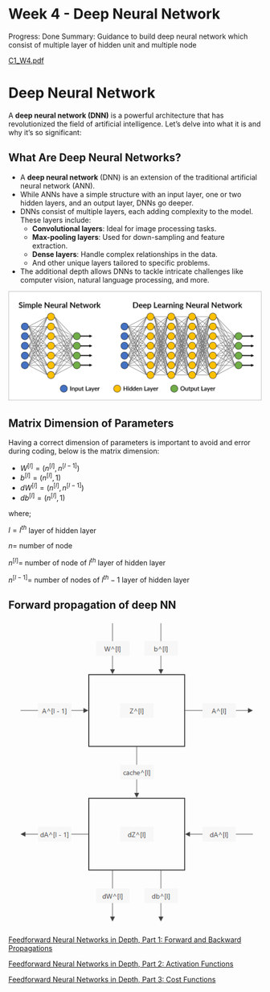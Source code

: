 # Week 4 - Deep Neural Network

Progress: Done
Summary: Guidance to build deep neural network which consist of multiple layer of hidden unit and multiple node

[C1_W4.pdf](Week%204%20-%20Deep%20Neural%20Network%20b449043848c54c6a861fffe9edc2f0d3/C1_W4.pdf)

# Deep Neural Network

A **deep neural network (DNN)** is a powerful architecture that has revolutionized the field of artificial intelligence. Let’s delve into what it is and why it’s so significant:

## **What Are Deep Neural Networks?**

- A **deep neural network** (DNN) is an extension of the traditional artificial neural network (ANN).
- While ANNs have a simple structure with an input layer, one or two hidden layers, and an output layer, DNNs go deeper.
- DNNs consist of multiple layers, each adding complexity to the model. These layers include:
    - **Convolutional layers**: Ideal for image processing tasks.
    - **Max-pooling layers**: Used for down-sampling and feature extraction.
    - **Dense layers**: Handle complex relationships in the data.
    - And other unique layers tailored to specific problems.
- The additional depth allows DNNs to tackle intricate challenges like computer vision, natural language processing, and more.

![Untitled](Week%204%20-%20Deep%20Neural%20Network%20b449043848c54c6a861fffe9edc2f0d3/Untitled.png)

## Matrix Dimension of Parameters

Having a correct dimension of parameters is important to avoid and error during coding, below is the matrix dimension:

- $W^{[l]} = ( n^{[l]}, n^{[l-1]})$
- $b^{[l]} = ( n^{[l]}, 1)$
- $dW^{[l]} = ( n^{[l]}, n^{[l-1]})$
- $db^{[l]} = ( n^{[l]}, 1)$

where;

  $l = l^{th}$ layer of hidden layer

$n =$  number of node 

$n^{[l]} =$ number of node of $l^{th}$ layer of hidden layer

$n^{[l-1]} =$ number of nodes of $l^{th}-1$ layer of hidden layer

## Forward propagation of deep NN

![Untitled](Week%204%20-%20Deep%20Neural%20Network%20b449043848c54c6a861fffe9edc2f0d3/Untitled%201.png)

[Feedforward Neural Networks in Depth, Part 1: Forward and Backward Propagations](https://jonaslalin.com/2021/12/10/feedforward-neural-networks-part-1/)

[Feedforward Neural Networks in Depth, Part 2: Activation Functions](https://jonaslalin.com/2021/12/21/feedforward-neural-networks-part-2/)

[Feedforward Neural Networks in Depth, Part 3: Cost Functions](https://jonaslalin.com/2021/12/22/feedforward-neural-networks-part-3/)